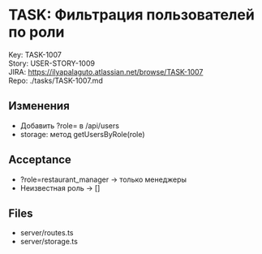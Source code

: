 # TASK: Фильтрация пользователей по роли
Key: TASK-1007  
Story: USER-STORY-1009  
JIRA: https://ilyapalaguto.atlassian.net/browse/TASK-1007  
Repo: ./tasks/TASK-1007.md

## Изменения
- Добавить ?role= в /api/users
- storage: метод getUsersByRole(role)

## Acceptance
- ?role=restaurant_manager → только менеджеры
- Неизвестная роль → []

## Files
- server/routes.ts
- server/storage.ts
